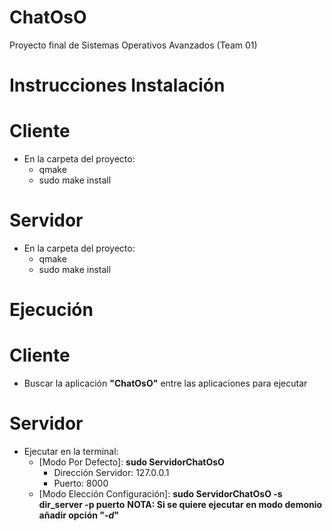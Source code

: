 # ChatOsO
Proyecto final de Sistemas Operativos Avanzados (Team 01)

**Instrucciones Instalación**
=========================

Cliente
======
* En la carpeta del proyecto:
	* qmake
	* sudo make install

Servidor
=======
* En la carpeta del proyecto:
	* qmake
	* sudo make install

**Ejecución**
===========

Cliente
======
* Buscar la aplicación **"ChatOsO"** entre las aplicaciones para ejecutar

Servidor
=======
* Ejecutar en la terminal:
	* [Modo Por Defecto]: **sudo ServidorChatOsO**
		* Dirección Servidor: 127.0.0.1
		* Puerto: 8000
	* [Modo Elección Configuración]: **sudo ServidorChatOsO -s dir_server -p puerto**
**NOTA: Si se quiere ejecutar en modo demonio añadir opción "*-d*"**
